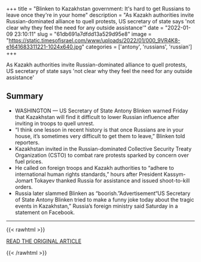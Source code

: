 +++
title = "Blinken to Kazakhstan government: It's hard to get Russians to leave once they're in your home"
description = "As Kazakh authorities invite Russian-dominated alliance to quell protests, US secretary of state says 'not clear why they feel the need for any outside assistance'"
date = "2022-01-09 23:10:11"
slug = "61db691a7dfdd13a529d95e8"
image = "https://static.timesofisrael.com/www/uploads/2022/01/000_9VR4K8-e1641683311221-1024x640.jpg"
categories = ['antony', 'russians', 'russian']
+++

As Kazakh authorities invite Russian-dominated alliance to quell protests, US secretary of state says 'not clear why they feel the need for any outside assistance'

## Summary

- WASHINGTON — US Secretary of State Antony Blinken warned Friday that Kazakhstan will find it difficult to lower Russian influence after inviting in troops to quell unrest.
- “I think one lesson in recent history is that once Russians are in your house, it’s sometimes very difficult to get them to leave,” Blinken told reporters.
- Kazakhstan invited in the Russian-dominated Collective Security Treaty Organization (CSTO) to combat rare protests sparked by concern over fuel prices.
- He called on foreign troops and Kazakh authorities to “adhere to international human rights standards,” hours after President Kassym-Jomart Tokayev thanked Russia for assistance and issued shoot-to-kill orders.
- Russia later slammed Blinken as “boorish.”Advertisement“US Secretary of State Antony Blinken tried to make a funny joke today about the tragic events in Kazakhstan,” Russia’s foreign ministry said Saturday in a statement on Facebook.

---

{{< rawhtml >}}
  <p class="article-category">
    <a target="_blank" href="https://www.timesofisrael.com/blinken-to-kazakhstan-its-hard-to-get-russians-to-leave-once-theyre-in-your-home/">READ THE ORIGINAL ARTICLE</a>
  </p>
{{< /rawhtml >}}
